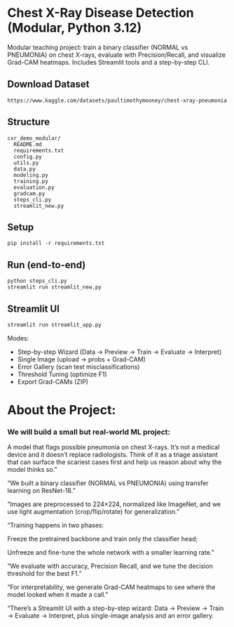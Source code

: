 
# Chest X-Ray Disease Detection (Modular, Python 3.12)

Modular teaching project: train a binary classifier (NORMAL vs PNEUMONIA) on chest X-rays, evaluate with Precision/Recall, and visualize Grad-CAM heatmaps. Includes Streamlit tools and a step-by-step CLI.

## Download Dataset
```
https://www.kaggle.com/datasets/paultimothymooney/chest-xray-pneumonia
```

## Structure
```
cxr_demo_modular/
  README.md
  requirements.txt
  config.py
  utils.py
  data.py
  modeling.py
  training.py
  evaluation.py
  gradcam.py
  steps_cli.py
  streamlit_new.py
```
## Setup
```
pip install -r requirements.txt
```

## Run (end-to-end)
```
python steps_cli.py
streamlit run streamlit_new.py
```

## Streamlit UI
```bash
streamlit run streamlit_app.py
```
Modes:
- Step-by-step Wizard (Data → Preview → Train → Evaluate → Interpret)
- Single Image (upload → probs + Grad-CAM)
- Error Gallery (scan test misclassifications)
- Threshold Tuning (optimize F1)
- Export Grad-CAMs (ZIP)

# About the Project:
### We will build a small but real-world ML project: 
A model that flags possible pneumonia on chest X-rays. It’s not a medical device and it doesn’t replace radiologists. Think of it as a triage assistant that can surface the scariest cases first and help us reason about why the model thinks so.”

“We built a binary classifier (NORMAL vs PNEUMONIA) using transfer learning on ResNet-18.”

“Images are preprocessed to 224×224, normalized like ImageNet, and we use light augmentation (crop/flip/rotate) for generalization.”

“Training happens in two phases:

Freeze the pretrained backbone and train only the classifier head;

Unfreeze and fine-tune the whole network with a smaller learning rate.”

“We evaluate with accuracy, Precision Recall, and we tune the decision threshold for the best F1.”

“For interpretability, we generate Grad-CAM heatmaps to see where the model looked when it made a call.”

“There’s a Streamlit UI with a step-by-step wizard: Data → Preview → Train → Evaluate → Interpret, plus single-image analysis and an error gallery.


